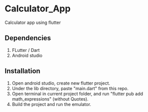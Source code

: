 # Calculator_App
Calculator app using flutter

## Dependencies 
  
 1. FLutter / Dart
 2. Android studio

## Installation

 1. Open android studio, create new flutter project.
 2. Under the lib directory, paste "main.dart" from this repo.
 3. Open terminal in current project folder, and run "flutter pub add math_expressions" (without Quotes).
 4. Build the project and run the emulator.

